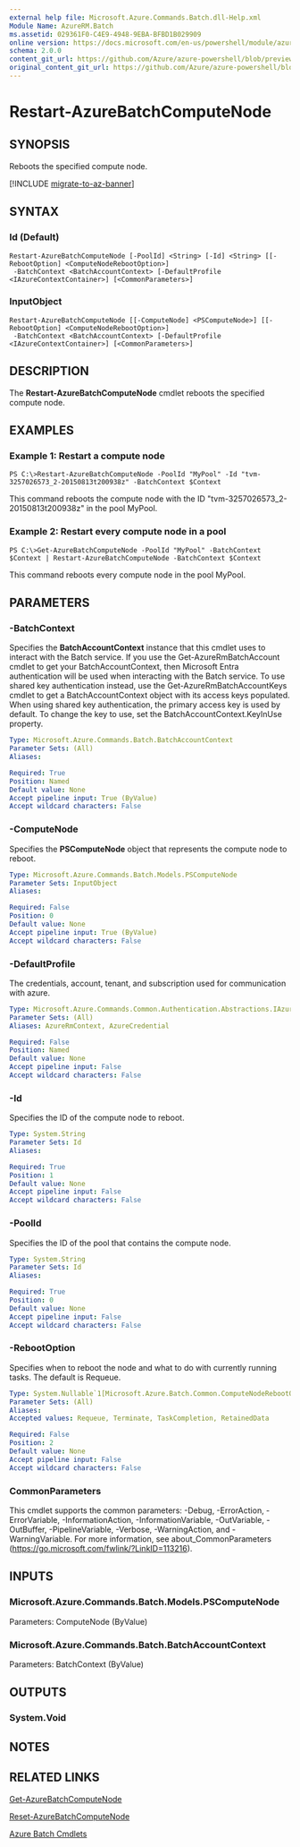 ```yaml
---
external help file: Microsoft.Azure.Commands.Batch.dll-Help.xml
Module Name: AzureRM.Batch
ms.assetid: 029361F0-C4E9-4948-9EBA-BFBD1B029909
online version: https://docs.microsoft.com/en-us/powershell/module/azurerm.batch/restart-azurebatchcomputenode
schema: 2.0.0
content_git_url: https://github.com/Azure/azure-powershell/blob/preview/src/ResourceManager/AzureBatch/Commands.Batch/help/Restart-AzureBatchComputeNode.md
original_content_git_url: https://github.com/Azure/azure-powershell/blob/preview/src/ResourceManager/AzureBatch/Commands.Batch/help/Restart-AzureBatchComputeNode.md
---
```


# Restart-AzureBatchComputeNode

## SYNOPSIS
Reboots the specified compute node.

[!INCLUDE [migrate-to-az-banner](../../includes/migrate-to-az-banner.md)]

## SYNTAX

### Id (Default)
```
Restart-AzureBatchComputeNode [-PoolId] <String> [-Id] <String> [[-RebootOption] <ComputeNodeRebootOption>]
 -BatchContext <BatchAccountContext> [-DefaultProfile <IAzureContextContainer>] [<CommonParameters>]
```

### InputObject
```
Restart-AzureBatchComputeNode [[-ComputeNode] <PSComputeNode>] [[-RebootOption] <ComputeNodeRebootOption>]
 -BatchContext <BatchAccountContext> [-DefaultProfile <IAzureContextContainer>] [<CommonParameters>]
```

## DESCRIPTION
The **Restart-AzureBatchComputeNode** cmdlet reboots the specified compute node.

## EXAMPLES

### Example 1: Restart a compute node
```
PS C:\>Restart-AzureBatchComputeNode -PoolId "MyPool" -Id "tvm-3257026573_2-20150813t200938z" -BatchContext $Context
```

This command reboots the compute node with the ID "tvm-3257026573_2-20150813t200938z" in the pool MyPool.

### Example 2: Restart every compute node in a pool
```
PS C:\>Get-AzureBatchComputeNode -PoolId "MyPool" -BatchContext $Context | Restart-AzureBatchComputeNode -BatchContext $Context
```

This command reboots every compute node in the pool MyPool.

## PARAMETERS

### -BatchContext
Specifies the **BatchAccountContext** instance that this cmdlet uses to interact with the Batch service.
If you use the Get-AzureRmBatchAccount cmdlet to get your BatchAccountContext, then Microsoft Entra authentication will be used when interacting with the Batch service. To use shared key authentication instead, use the Get-AzureRmBatchAccountKeys cmdlet to get a BatchAccountContext object with its access keys populated. When using shared key authentication, the primary access key is used by default. To change the key to use, set the BatchAccountContext.KeyInUse property.

```yaml
Type: Microsoft.Azure.Commands.Batch.BatchAccountContext
Parameter Sets: (All)
Aliases:

Required: True
Position: Named
Default value: None
Accept pipeline input: True (ByValue)
Accept wildcard characters: False
```

### -ComputeNode
Specifies the **PSComputeNode** object that represents the compute node to reboot.

```yaml
Type: Microsoft.Azure.Commands.Batch.Models.PSComputeNode
Parameter Sets: InputObject
Aliases:

Required: False
Position: 0
Default value: None
Accept pipeline input: True (ByValue)
Accept wildcard characters: False
```

### -DefaultProfile
The credentials, account, tenant, and subscription used for communication with azure.

```yaml
Type: Microsoft.Azure.Commands.Common.Authentication.Abstractions.IAzureContextContainer
Parameter Sets: (All)
Aliases: AzureRmContext, AzureCredential

Required: False
Position: Named
Default value: None
Accept pipeline input: False
Accept wildcard characters: False
```

### -Id
Specifies the ID of the compute node to reboot.

```yaml
Type: System.String
Parameter Sets: Id
Aliases:

Required: True
Position: 1
Default value: None
Accept pipeline input: False
Accept wildcard characters: False
```

### -PoolId
Specifies the ID of the pool that contains the compute node.

```yaml
Type: System.String
Parameter Sets: Id
Aliases:

Required: True
Position: 0
Default value: None
Accept pipeline input: False
Accept wildcard characters: False
```

### -RebootOption
Specifies when to reboot the node and what to do with currently running tasks.
The default is Requeue.

```yaml
Type: System.Nullable`1[Microsoft.Azure.Batch.Common.ComputeNodeRebootOption]
Parameter Sets: (All)
Aliases:
Accepted values: Requeue, Terminate, TaskCompletion, RetainedData

Required: False
Position: 2
Default value: None
Accept pipeline input: False
Accept wildcard characters: False
```

### CommonParameters
This cmdlet supports the common parameters: -Debug, -ErrorAction, -ErrorVariable, -InformationAction, -InformationVariable, -OutVariable, -OutBuffer, -PipelineVariable, -Verbose, -WarningAction, and -WarningVariable. For more information, see about_CommonParameters (https://go.microsoft.com/fwlink/?LinkID=113216).

## INPUTS

### Microsoft.Azure.Commands.Batch.Models.PSComputeNode
Parameters: ComputeNode (ByValue)

### Microsoft.Azure.Commands.Batch.BatchAccountContext
Parameters: BatchContext (ByValue)

## OUTPUTS

### System.Void

## NOTES

## RELATED LINKS

[Get-AzureBatchComputeNode](./Get-AzureBatchComputeNode.md)

[Reset-AzureBatchComputeNode](./Reset-AzureBatchComputeNode.md)

[Azure Batch Cmdlets](./AzureRM.Batch.md)
